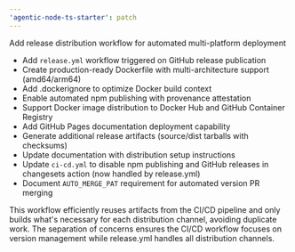 ```yaml
---
'agentic-node-ts-starter': patch
---
```


Add release distribution workflow for automated multi-platform deployment

- Add `release.yml` workflow triggered on GitHub release publication
- Create production-ready Dockerfile with multi-architecture support (amd64/arm64)
- Add .dockerignore to optimize Docker build context
- Enable automated npm publishing with provenance attestation
- Support Docker image distribution to Docker Hub and GitHub Container Registry
- Add GitHub Pages documentation deployment capability
- Generate additional release artifacts (source/dist tarballs with checksums)
- Update documentation with distribution setup instructions
- Update `ci-cd.yml` to disable npm publishing and GitHub releases in changesets action (now handled by release.yml)
- Document `AUTO_MERGE_PAT` requirement for automated version PR merging

This workflow efficiently reuses artifacts from the CI/CD pipeline and only builds what's necessary for each distribution channel, avoiding duplicate work. The separation of concerns ensures the CI/CD workflow focuses on version management while release.yml handles all distribution channels.

